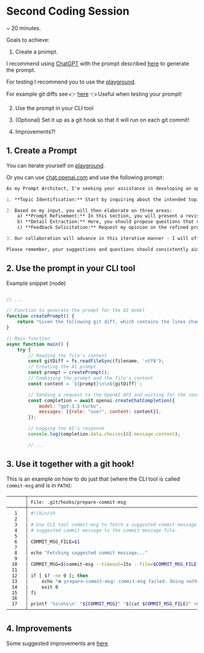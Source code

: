 # Second Coding Session

~ 20 minutes.

Goals to achieve:

1. Create a prompt.

I recommend using [ChatGPT](https://chat.openai.com/) with the prompt described
[here](https://github.com/philiplinell/openai-workshop/blob/main/openai-overview.md#prompt-engineering)
to generate the prompt.

For testing I recommend you to use the
[playground](https://platform.openai.com/playground/p/?mode=chat).

For example git diffs see 👉 [here](./commits/README.md) 👈
Useful when testing your prompt!

2. Use the prompt in your CLI tool

3. (Optional) Set it up as a git hook so that it will run on each git commit!

4. Improvements?!

## 1. Create a Prompt

You can iterate yourself on [playground](https://platform.openai.com/playground/p/?mode=chat).

Or you can use [chat.openai.com](https://chat.openai.com/) and use the following
prompt:

```markdown
As my Prompt Architect, I'm seeking your assistance in developing an optimal prompt for my needs to be used with the OpenAI API. Our collaboration will follow an iterative process, as detailed below:

1. **Topic Identification:** Start by inquiring about the intended topic of the prompt. I will provide an initial idea, which will set the stage for our iterative refinement process. 

2. Based on my input, you will then elaborate on three areas:
    a) **Prompt Refinement:** In this section, you will present a revised version of my initial prompt, aiming for precision, conciseness, and easy understanding. 
    b) **Detail Extraction:** Here, you should propose questions that could extract additional information or specific details from me, aiding the prompt's further refinement. 
    c) **Feedback Solicitation:** Request my opinion on the refined prompt. Inquire if there are any aspects of the prompt that require adjustment or if I have feedback that could further improve it.

3. Our collaboration will advance in this iterative manner - I will offer more information, share my feedback, and you will continuously refine the prompt under the 'Prompt Refinement' section. This cycle will continue until I confirm that the prompt meets my expectations.

Please remember, your suggestions and questions should consistently aim to improve the prompt's focus, minimize ambiguity, and enhance its effectiveness. Let's embark on this process!
```

## 2. Use the prompt in your CLI tool


Example snippet (node)

```javascript

// ...

// Function to generate the prompt for the AI model
function createPrompt() {
    return "Given the following git diff, which contains the lines changed and filenames, please provide an appropriate commit message suggestion. Make sure ..."; // intentionally cut of. Use your own crafted prompt!
}

// Main function
async function main() {
    try {
        // Reading the file's content
        const gitDiff = fs.readFileSync(filename, 'utf8');
        // Creating the AI prompt
        const prompt = createPrompt();
        // Combining the prompt and the file's content
        const content = `${prompt}\n\n${gitDiff}`;

        // Sending a request to the OpenAI API and waiting for the result
        const completion = await openai.createChatCompletion({
            model: "gpt-3.5-turbo",
            messages: [{role: "user", content: content}],
        });

        // Logging the AI's response
        console.log(completion.data.choices[0].message.content);

        // ...

```

## 3. Use it together with a git hook!


This is an example on how to do just that (where the CLI tool is called
`commit-msg` and is in `PATH`):

```sh
───────┬────────────────────────────────────────────────────────────────────────────────────
       │ File: .git/hooks/prepare-commit-msg
───────┼────────────────────────────────────────────────────────────────────────────────────
   1   │ #!/bin/sh
   2   │
   3   │ # Use CLI tool commit-msg to fetch a suggested commit message. Prepend the
   4   │ # suggested commit message to the commit message file.
   5   │
   6   │ COMMIT_MSG_FILE=$1
   7   │
   8   │ echo "Fetching suggested commit message..."
   9   │
  10   │ COMMIT_MSG=$(commit-msg --timeout=15s --file=$COMMIT_MSG_FILE)
  11   │
  12   │ if [ $? -ne 0 ]; then
  13   │     echo "❌ prepare-commit-msg: commit-msg failed. Doing nothing..."
  14   │     exit 0
  15   │ fi
  16   │
  17   │ printf '%s\n%s\n' "${COMMIT_MSG}" "$(cat $COMMIT_MSG_FILE)" >$COMMIT_MSG_FILE
───────┴────────────────────────────────────────────────────────────────────────────────────
```

## 4. Improvements

Some suggested improvements are [here](./wrap-up.md)
